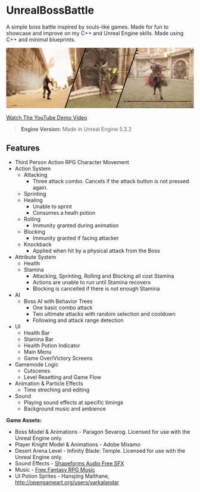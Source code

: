 # UnrealBossBattle
A simple boss battle inspired by souls-like games. Made for fun to showcase and improve on my C++ and Unreal Engine skills. Made using C++ and minimal blueprints.

![Banner](BossBattleBanner1.png)

[Watch The YouTube Demo Video](https://youtu.be/9kaBWkGTkUc?si=pjO7ZW0UEAhsPSa9)

>**Engine Version:** Made in Unreal Engine 5.3.2

## Features
- Third Person Action RPG Character Movement
- Action System
  - Attacking
    - Three attack combo. Cancels if the attack button is not pressed again.
  - Sprinting
  - Healing
    - Unable to sprint
    - Consumes a healh potion
  - Rolling
    - Immunity granted during animation
  - Blocking
    - Immunity granted if facing attacker
  - Knockback
    - Applied when hit by a physical attack from the Boss
- Attribute System
  - Health
  - Stamina
    - Attacking, Sprinting, Rolling and Blocking all cost Stamina
    - Actions are unable to run until Stamina recovers
    - Blocking is cancelled if there is not enough Stamina
- AI
  - Boss AI with Behavior Trees
    - One basic combo attack
    - Two ultimate attacks with random selection and cooldown
    - Following and attack range detection
- UI
  - Health Bar
  - Stamina Bar
  - Health Potion Indicator
  - Main Menu
  - Game Over/Victory Screens
- Gamemode Logic
  - Cutscenes
  - Level Resetting and Game Flow
- Animation & Particle Effects
  - Time streching and editing
- Sound
  - Playing sound effects at specific timings
  - Background music and ambience

**Game Assets:** 
- Boss Model & Animations - Paragon Sevarog. Licensed for use with the Unreal Engine only.
- Player Knight Model & Animations - Adobe Mixamo
- Desert Arena Level - Infinity Blade: Temple. Licensed for use with the Unreal Engine only.
- Sound Effects - [Shapeforms Audio Free SFX](https://shapeforms.itch.io/shapeforms-audio-free-sfx)
- Music - [Free Fantasy RPG Music](https://alkakrab.itch.io/free-25-fantasy-rpg-game-tracks-no-copyright-vol-2)
- UI Potion Sprites - Hansjörg Malthane, http://opengameart.org/users/varkalandar
